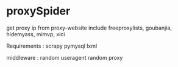 # proxySpider
get proxy ip from proxy-website
include freeproxylists, goubanjia, hidemyass, mimvp, xici

Requirements : scrapy pymysql lxml

middleware :
    random useragent
    random proxy
